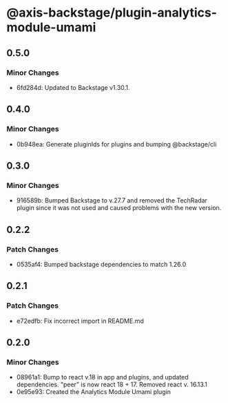# @axis-backstage/plugin-analytics-module-umami

## 0.5.0

### Minor Changes

- 6fd284d: Updated to Backstage v1.30.1.

## 0.4.0

### Minor Changes

- 0b948ea: Generate pluginIds for plugins and bumping @backstage/cli

## 0.3.0

### Minor Changes

- 916589b: Bumped Backstage to v.27.7 and removed the TechRadar plugin since it was not used and caused problems with the new version.

## 0.2.2

### Patch Changes

- 0535af4: Bumped backstage dependencies to match 1.26.0

## 0.2.1

### Patch Changes

- e72edfb: Fix incorrect import in README.md

## 0.2.0

### Minor Changes

- 08961a1: Bump to react v.18 in app and plugins, and updated dependencies. "peer" is now react 18 + 17. Removed react v. 16.13.1
- 0e95e93: Created the Analytics Module Umami plugin
